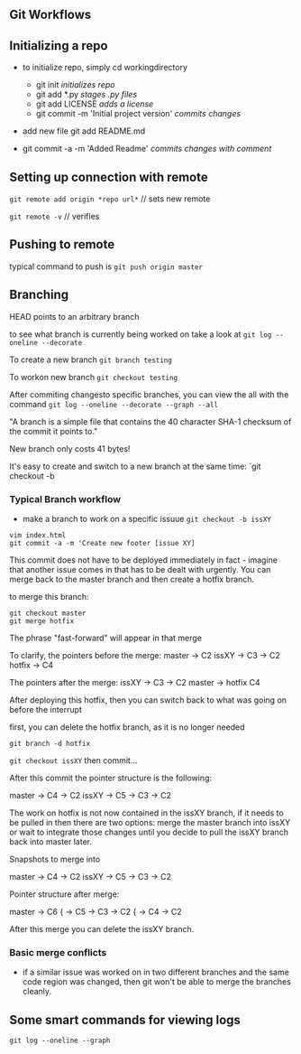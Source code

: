 Git Workflows
-------------

## Initializing a repo

- to initialize repo, simply cd workingdirectory
   + git init                                *initializes repo* 
   + git add \*.py                           *stages .py files*              
   + git add LICENSE                         *adds a license* 
   + git commit -m 'Initial project version' *commits changes*

- add new file git add README.md
- git commit -a -m 'Added Readme'            *commits changes with comment*


## Setting up connection with remote 

`git remote add origin *repo url*`  // sets new remote

`git remote -v`                     // verifies


## Pushing to remote 

typical command to push is 
`git push origin master`

## Branching

HEAD points to an arbitrary branch

to see what branch is currently being worked on take a look at 
`git log --oneline --decorate`

To create a new branch 
`git branch testing`

To workon new branch 
`git checkout testing`

After commiting changesto specific branches, you can view the all with the
command
`git log --oneline --decorate --graph --all`

"A branch is a simple file that contains the 40 character SHA-1 checksum of the
commit it points to."

New branch only costs 41 bytes! 

It's easy to create and switch to a new branch at the same time: 
`git checkout -b <newbranchname>


### Typical Branch workflow 

- make a branch to work on a specific issuue 
`git checkout -b issXY`

```
vim index.html
git commit -a -m 'Create new footer [issue XY]
```

This commit does not have to be deployed immediately in fact - imagine that 
another issue comes in that has to be dealt with urgently. You can merge back
to the master branch and then create a hotfix branch. 

to merge this branch: 
```
git checkout master 
git merge hotfix 
```
The phrase "fast-forward" will appear in that merge 

To clarify, the pointers before the merge: 
 master -> C2
 issXY -> C3 -> C2 
 hotfix -> C4

The pointers after the merge: 
 issXY -> C3 -> C2
 master -> hotfix C4 

After deploying this hotfix, then you can switch back to what was going on
before the interrupt

first, you can delete the hotfix branch, as it is no longer needed

```git branch -d hotfix```

```git checkout issXY```
then commit...

After this commit the pointer structure is the following: 

 master -> C4 -> C2
 issXY -> C5 -> C3 -> C2

The work on hotfix is not now contained in the issXY branch, if it needs to be
pulled in then there are two options: merge the master branch into issXY or
wait to integrate those changes until you decide to pull the issXY branch back
into master later. 

Snapshots to merge into 

master -> C4 -> C2 
issXY -> C5 -> C3 -> C2

Pointer structure after merge: 

master -> C6 { -> C5 -> C3 -> C2
             { -> C4    ->    C2

After this merge you can delete the issXY branch. 


### Basic merge conflicts   

+ if a similar issue was worked on in two different branches and the same code
  region was changed, then git won't be able to merge the branches cleanly. 

## Some smart commands for viewing logs

`git log --oneline --graph`
